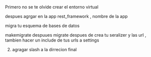 Primero no se te olvide crear el entorno virtual

despues agrgar en la app rest_framework , nombre de la app

migra tu esquema de bases de datos

makemigrate
despuues
migrate
despues de crea tu seralizer y las url , tambien hacer un include de tus urls a settings

2. agragar slash a la dirrecion final

